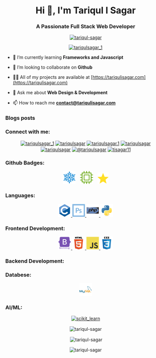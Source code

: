 <h1 align="center">Hi 👋, I'm Tariqul I Sagar</h1>
<h3 align="center">A Passionate Full Stack Web Developer</h3>

<p align="center"> <a href="https://github.com/ryo-ma/github-profile-trophy"><img src="https://github-profile-trophy.vercel.app/?username=tariqul-sagar" alt="tariqul-sagar" /></a> </p>

<p align="center"> <a href="https://twitter.com/tariqulsagar_1" target="blank"><img src="https://img.shields.io/twitter/follow/tariqulsagar_1?logo=twitter&style=for-the-badge" alt="tariqulsagar_1" /></a> </p>

- 🌱 I’m currently learning **Frameworks and Javascript**

- 👯 I’m looking to collaborate on **Github**

- 👨‍💻 All of my projects are available at [https://tariqulisagar.com](https://tariqulisagar.com)

- 💬 Ask me about **Web Design & Development**

- 📫 How to reach me **contact@tariqulisagar.com**

### Blogs posts
<!-- BLOG-POST-LIST:START -->
<!-- BLOG-POST-LIST:END -->

<h3 align="left">Connect with me:</h3>
<p align="center">
<a href="https://twitter.com/tariqulsagar_1" target="blank"><img align="center" src="https://raw.githubusercontent.com/rahuldkjain/github-profile-readme-generator/master/src/images/icons/Social/twitter.svg" alt="tariqulsagar_1" height="30" width="40" /></a>
<a href="https://linkedin.com/in/tariqulsagar" target="blank"><img align="center" src="https://raw.githubusercontent.com/rahuldkjain/github-profile-readme-generator/master/src/images/icons/Social/linked-in-alt.svg" alt="tariqulsagar" height="30" width="40" /></a>
<a href="https://fb.com/tariqulsagar.1" target="blank"><img align="center" src="https://raw.githubusercontent.com/rahuldkjain/github-profile-readme-generator/master/src/images/icons/Social/facebook.svg" alt="tariqulsagar.1" height="30" width="40" /></a>
<a href="https://dribbble.com/tariqulsagar" target="blank"><img align="center" src="https://raw.githubusercontent.com/rahuldkjain/github-profile-readme-generator/master/src/images/icons/Social/dribbble.svg" alt="tariqulsagar" height="30" width="40" /></a>
<a href="https://www.behance.net/tariqulsagar" target="blank"><img align="center" src="https://raw.githubusercontent.com/rahuldkjain/github-profile-readme-generator/master/src/images/icons/Social/behance.svg" alt="tariqulsagar" height="30" width="40" /></a>
<a href="https://medium.com/@tariqulsagar" target="blank"><img align="center" src="https://raw.githubusercontent.com/rahuldkjain/github-profile-readme-generator/master/src/images/icons/Social/medium.svg" alt="@tariqulsagar" height="30" width="40" /></a>
<a href="https://www.hackerrank.com/tisagar11" target="blank"><img align="center" src="https://raw.githubusercontent.com/rahuldkjain/github-profile-readme-generator/master/src/images/icons/Social/hackerrank.svg" alt="tisagar11" height="30" width="40" /></a>
</p>

<h3 align="left">Github Badges:</h3>
<p align="center">
<a href='https://archiveprogram.github.com/'><img src='https://raw.githubusercontent.com/acervenky/animated-github-badges/master/assets/acbadge.gif' width='40' height='40'></a> <a href='https://docs.github.com/en/developers'><img src='https://raw.githubusercontent.com/acervenky/animated-github-badges/master/assets/devbadge.gif' width='40' height='40'></a> <a href='https://stars.github.com/'><img src='https://raw.githubusercontent.com/acervenky/animated-github-badges/master/assets/starbadge.gif' width='35' height='35'></a></p>

<h3 align="left">Languages:</h3>
<p align="center">  <a href="https://www.cprogramming.com/" target="_blank" rel="noreferrer"> <img src="https://raw.githubusercontent.com/devicons/devicon/master/icons/c/c-original.svg" alt="c" width="40" height="40"/> </a>  <a href="https://www.photoshop.com/en" target="_blank" rel="noreferrer"> <img src="https://raw.githubusercontent.com/devicons/devicon/master/icons/photoshop/photoshop-line.svg" alt="photoshop" width="40" height="40"/> </a> <a href="https://www.php.net" target="_blank" rel="noreferrer"> <img src="https://raw.githubusercontent.com/devicons/devicon/master/icons/php/php-original.svg" alt="php" width="40" height="40"/> </a> <a href="https://www.python.org" target="_blank" rel="noreferrer"> <img src="https://raw.githubusercontent.com/devicons/devicon/master/icons/python/python-original.svg" alt="python" width="40" height="40"/> </a>  </p>

<h3 align="left">Frontend Development:</h3>
<p align="center">
  <a href="https://getbootstrap.com" target="_blank" rel="noreferrer"> <img src="https://raw.githubusercontent.com/devicons/devicon/master/icons/bootstrap/bootstrap-plain-wordmark.svg" alt="bootstrap" width="40" height="40"/> </a>
  <a href="https://www.w3.org/html/" target="_blank" rel="noreferrer"> <img src="https://raw.githubusercontent.com/devicons/devicon/master/icons/html5/html5-original-wordmark.svg" alt="html5" width="40" height="40"/> </a>
  <a href="https://developer.mozilla.org/en-US/docs/Web/JavaScript" target="_blank" rel="noreferrer"> <img src="https://raw.githubusercontent.com/devicons/devicon/master/icons/javascript/javascript-original.svg" alt="javascript" width="40" height="40"/> </a>
  <a href="https://www.w3schools.com/css/" target="_blank" rel="noreferrer"> <img src="https://raw.githubusercontent.com/devicons/devicon/master/icons/css3/css3-original-wordmark.svg" alt="css3" width="40" height="40"/> </a>
</p>

<h3 align="lefft">Backend Development:</h3>
<p align="center">
  
</p>

<h3 align="left">Databese:</h3>
<p align="center">
 <a href="https://www.mysql.com/" target="_blank" rel="noreferrer"> <img src="https://raw.githubusercontent.com/devicons/devicon/master/icons/mysql/mysql-original-wordmark.svg" alt="mysql" width="40" height="40"/> </a>  </p>

<h3 align="left">AI/ML:</h3>
<p align="center">
 <a href="https://scikit-learn.org/" target="_blank" rel="noreferrer"> <img src="https://upload.wikimedia.org/wikipedia/commons/0/05/Scikit_learn_logo_small.svg" alt="scikit_learn" width="40" height="40"/> </a>
</p>



<p align="center"><img align="center" src="https://github-readme-stats.vercel.app/api/top-langs?username=tariqul-sagar&show_icons=true&locale=en&layout=compact" alt="tariqul-sagar" /></p>

<p align="center">&nbsp;<img align="center" src="https://github-readme-stats.vercel.app/api?username=tariqul-sagar&show_icons=true&locale=en" alt="tariqul-sagar" /></p>

<p align="center"><img align="center" src="https://github-readme-streak-stats.herokuapp.com/?user=tariqul-sagar&" alt="tariqul-sagar" /></p>

